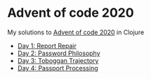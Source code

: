# Advent of code 2020

My solutions to [Advent of code 2020](https://adventofcode.com/2020/) in Clojure

- [Day 1: Report Repair](/src/advent/day01.clj)
- [Day 2: Password Philosophy](/src/advent/day02.clj)
- [Day 3: Toboggan Trajectory](/src/advent/day03.clj)
- [Day 4: Passport Processing](/src/advent/day04.clj)
